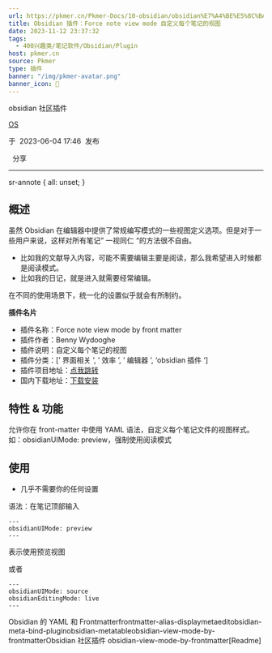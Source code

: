 ```yaml
---
url: https://pkmer.cn/Pkmer-Docs/10-obsidian/obsidian%E7%A4%BE%E5%8C%BA%E6%8F%92%E4%BB%B6/obsidian-view-mode-by-frontmatter/
title: Obsidian 插件：Force note view mode 自定义每个笔记的视图
date: 2023-11-12 23:37:32
tags:
  - 400兴趣类/笔记软件/Obsidian/Plugin
host: pkmer.cn
source: Pkmer
type: 插件
banner: "/img/pkmer-avatar.png"
banner_icon: 🔖
---
```

<div class="menu-toggle"> <SidebarToggle client:idle ></SidebarToggle> </div>

obsidian 社区插件

[OS](https://pkmer.cn/authors/os)

于  2023-06-04 17:46  发布

  分享

* * *

sr-annote { all: unset; }

## 概述

虽然 Obsidian 在编辑器中提供了常规编写模式的一些视图定义选项。但是对于一些用户来说，这样对所有笔记” 一视同仁 “的方法很不自由。

*   比如我的文献导入内容，可能不需要编辑主要是阅读，那么我希望进入时候都是阅读模式。
*   比如我的日记，就是进入就需要经常编辑。

在不同的使用场景下，统一化的设置似乎就会有所制约。

**插件名片**

*   插件名称：Force note view mode by front matter
*   插件作者：Benny Wydooghe
*   插件说明：自定义每个笔记的视图
*   插件分类：[’ 界面相关 ’, ’ 效率 ’, ’ 编辑器 ’, ‘obsidian 插件 ‘]
*   插件项目地址：[点我跳转](https://github.com/bwydoogh/obsidian-force-view-mode-of-note)
*   国内下载地址：[下载安装](https://pkmer.cn/products/plugin/pluginMarket/?obsidian-view-mode-by-frontmatter)

## 特性 & 功能

允许你在 front-matter 中使用 YAML 语法，自定义每个笔记文件的视图样式。如：obsidianUIMode: preview，强制使用阅读模式

## 使用

*   几乎不需要你的任何设置

语法：在笔记顶部输入

```
---
obsidianUIMode: preview
---

```

表示使用预览视图

或者

```
---
obsidianUIMode: source
obsidianEditingMode: live
---

```

Obsidian 的 YAML 和 Frontmatterfrontmatter-alias-displaymetaeditobsidian-meta-bind-pluginobsidian-metatableobsidian-view-mode-by-frontmatterObsidian 社区插件 obsidian-view-mode-by-frontmatter[Readme]
